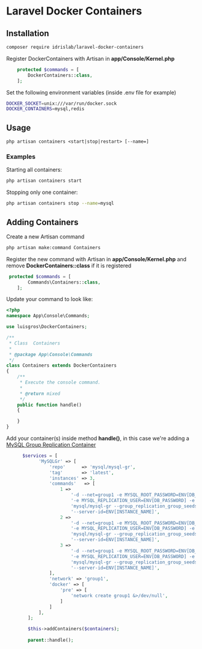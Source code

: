 # Laravel Docker Containers

## Installation
```sh
composer require idrislab/laravel-docker-containers
```

Register DockerContainers with Artisan in **app/Console/Kernel.php**

```php
    protected $commands = [
        DockerContainers::class,
    ];
```

Set the following environment variables (inside .env file for example)

```sh
DOCKER_SOCKET=unix:///var/run/docker.sock
DOCKER_CONTAINERS=mysql,redis
```

## Usage

```
php artisan containers <start|stop|restart> [--name=]
```

### Examples
Starting all containers:
```sh
php artisan containers start
```

Stopping only one container:
```sh
php artisan containers stop --name=mysql
```

## Adding Containers
Create a new Artisan command
```sh
php artisan make:command Containers
```

Register the new command with Artisan in **app/Console/Kernel.php** and remove **DockerContainers::class** if it is registered
```php
 protected $commands = [
        Commands\Containers::class,
    ];
```

Update your command to look like:
```php
<?php
namespace App\Console\Commands;

use luisgros\DockerContainers;

/**
 * Class  Containers
 *
 * @package App\Console\Commands
 */
class Containers extends DockerContainers
{
    /**
     * Execute the console command.
     *
     * @return mixed
     */
    public function handle()
    {

    }
}
```

Add your container(s) inside method **handle()**, in this case we're adding a [MySQL Group Replication Container](https://hub.docker.com/r/mysql/mysql-gr/)
```php
      $services = [
            'MySQLGr' => [
                'repo'      => 'mysql/mysql-gr',
                'tag'       => 'latest',
                'instances' => 3,
                'commands'   => [
                    1 =>
                        '-d --net=group1 -e MYSQL_ROOT_PASSWORD=ENV[DB_PASSWORD] \\'.
                        '-e MYSQL_REPLICATION_USER=ENV[DB_PASSWORD] -e MYSQL_REPLICATION_PASSWORD=ENV[DB_PASSWORD] \\'.
                        'mysql/mysql-gr --group_replication_group_seeds=\'ENV[MYSQLGR2]:6606,ENV[MYSQLGR3]:6606\' \\'.
                        '--server-id=ENV[INSTANCE_NAME]',
                    2 =>
                        '-d --net=group1 -e MYSQL_ROOT_PASSWORD=ENV[DB_PASSWORD] \\'.
                        '-e MYSQL_REPLICATION_USER=ENV[DB_PASSWORD] -e MYSQL_REPLICATION_PASSWORD=ENV[DB_PASSWORD] \\'.
                        'mysql/mysql-gr --group_replication_group_seeds=\'ENV[MYSQLGR1]:6606,ENV[MYSQLGR3]:6606\' \\'.
                        '--server-id=ENV[INSTANCE_NAME]',
                    3 =>
                        '-d --net=group1 -e MYSQL_ROOT_PASSWORD=ENV[DB_PASSWORD] \\'.
                        '-e MYSQL_REPLICATION_USER=ENV[DB_PASSWORD] -e MYSQL_REPLICATION_PASSWORD=ENV[DB_PASSWORD] \\'.
                        'mysql/mysql-gr --group_replication_group_seeds=\'ENV[MYSQLGR1]:6606,ENV[MYSQLGR2]:6606\' \\'.
                        '--server-id=ENV[INSTANCE_NAME]',
                ],
                'network' => 'group1',
                'docker' => [
                    'pre' => [
                        'network create group1 &>/dev/null',
                    ]
                ]
            ],
        ];

        $this->addContainers($containers);
        
        parent::handle();
```
